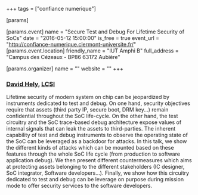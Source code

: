 +++
tags = ["confiance numerique"]

[params]

[params.event]
name = "Secure Test and Debug For Lifetime Security of SoCs"
date = "2016-05-12 15:00:00"
is_free = true
event_url = "http://confiance-numerique.clermont-universite.fr/"
[params.event.location]
friendly_name = "IUT Amphi B"
full_address = "Campus des Cézeaux - BP86 63172 Aubière"

[params.organizer]
name = ""
website = ""
+++

### [David Hely](http://lcis.grenoble-inp.fr/membres-+/david-hely--285755.kjsp?RH=LCIS2_CTSYS-MEM), [LCSI](http://lcis.grenoble-inp.fr/le-laboratoire/)
Lifetime security of modern system on chip can be jeopardized by instruments dedicated to test and debug. On one hand, security objectives require that assets (third party IP, secure boot, DRM key…) remain confidential throughout the SoC life-cycle. On the other hand, the test circuitry and the SoC trace-based debug architecture expose values of internal signals that can leak the assets to third-parties. The inherent capability of test and debug instruments to observe the operating state of the SoC can be leveraged as a backdoor for attacks. In this talk, we show the different kinds of attacks which can be mounted based on these features through the whole SoC life cycle (from production to software application debug). We then present different countermeasures which aims at protecting assets belonging to the different stakeholders (IC designer, SoC integrator, Software developers…). Finally, we show how this circuitry dedicated to test and debug can be leverage on purpose during mission mode to offer security services to the software developers. 
